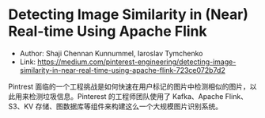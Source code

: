 # Detecting Image Similarity in (Near) Real-time Using Apache Flink

* Author: Shaji Chennan Kunnummel, Iaroslav Tymchenko
* Link: https://medium.com/pinterest-engineering/detecting-image-similarity-in-near-real-time-using-apache-flink-723ce072b7d2

Pintrest 面临的一个工程挑战是如何快速在用户标记的图片中检测相似的图片，以此用来检测垃圾信息。Pinterest 的工程师团队使用了 Kafka、Apache Flink、S3、KV 存储、图数据库等组件来构建这么一个大规模图片识别系统。
